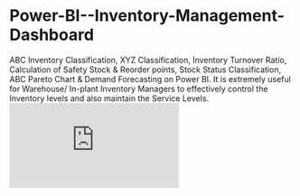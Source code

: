 # Power-BI--Inventory-Management-Dashboard
ABC Inventory Classification, XYZ Classification, Inventory Turnover Ratio, Calculation of Safety Stock &amp; Reorder points, Stock Status Classification, ABC Pareto Chart &amp; Demand Forecasting on Power BI. It is extremely useful for Warehouse/ In-plant Inventory Managers to effectively control the Inventory levels and also maintain the Service Levels.
 ![Image Alt](https://github.com/Shahd1231/Power-BI--Inventory-Management-Dashboard/blob/c5ffb79fda57aaccc0db3d1784c93f03520f03f0/InventoryDashboard_PortfolioProject_PowerBI.pdf)
